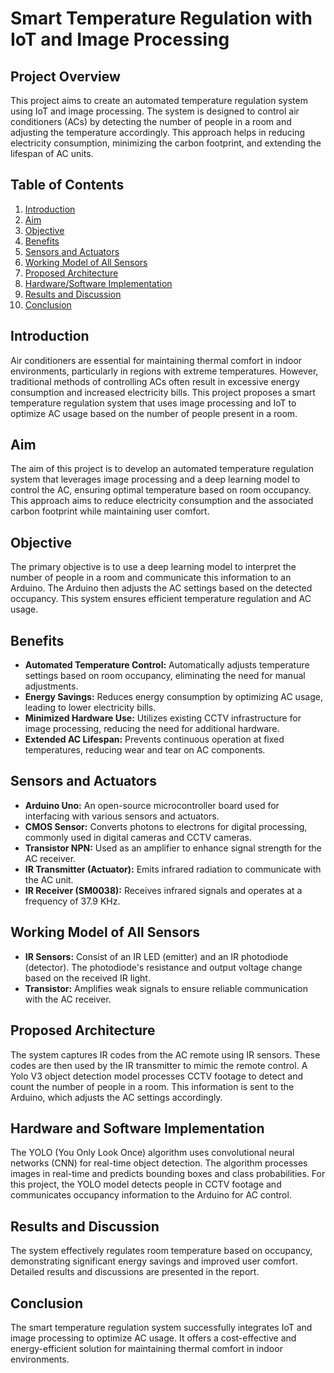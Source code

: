 # Smart Temperature Regulation with IoT and Image Processing

## Project Overview
This project aims to create an automated temperature regulation system using IoT and image processing. The system is designed to control air conditioners (ACs) by detecting the number of people in a room and adjusting the temperature accordingly. This approach helps in reducing electricity consumption, minimizing the carbon footprint, and extending the lifespan of AC units.

## Table of Contents
1. [Introduction](#introduction)
2. [Aim](#aim)
3. [Objective](#objective)
4. [Benefits](#benefits)
5. [Sensors and Actuators](#sensors-and-actuators)
6. [Working Model of All Sensors](#working-model-of-all-sensors)
7. [Proposed Architecture](#proposed-architecture)
8. [Hardware/Software Implementation](#hardware-and-software-implementation)
9. [Results and Discussion](#results-and-discussion)
10. [Conclusion](#conclusion)

## Introduction
Air conditioners are essential for maintaining thermal comfort in indoor environments, particularly in regions with extreme temperatures. However, traditional methods of controlling ACs often result in excessive energy consumption and increased electricity bills. This project proposes a smart temperature regulation system that uses image processing and IoT to optimize AC usage based on the number of people present in a room.

## Aim
The aim of this project is to develop an automated temperature regulation system that leverages image processing and a deep learning model to control the AC, ensuring optimal temperature based on room occupancy. This approach aims to reduce electricity consumption and the associated carbon footprint while maintaining user comfort.

## Objective
The primary objective is to use a deep learning model to interpret the number of people in a room and communicate this information to an Arduino. The Arduino then adjusts the AC settings based on the detected occupancy. This system ensures efficient temperature regulation and AC usage.

## Benefits
- **Automated Temperature Control:** Automatically adjusts temperature settings based on room occupancy, eliminating the need for manual adjustments.
- **Energy Savings:** Reduces energy consumption by optimizing AC usage, leading to lower electricity bills.
- **Minimized Hardware Use:** Utilizes existing CCTV infrastructure for image processing, reducing the need for additional hardware.
- **Extended AC Lifespan:** Prevents continuous operation at fixed temperatures, reducing wear and tear on AC components.

## Sensors and Actuators
- **Arduino Uno:** An open-source microcontroller board used for interfacing with various sensors and actuators.
- **CMOS Sensor:** Converts photons to electrons for digital processing, commonly used in digital cameras and CCTV cameras.
- **Transistor NPN:** Used as an amplifier to enhance signal strength for the AC receiver.
- **IR Transmitter (Actuator):** Emits infrared radiation to communicate with the AC unit.
- **IR Receiver (SM0038):** Receives infrared signals and operates at a frequency of 37.9 KHz.

## Working Model of All Sensors
- **IR Sensors:** Consist of an IR LED (emitter) and an IR photodiode (detector). The photodiode's resistance and output voltage change based on the received IR light.
- **Transistor:** Amplifies weak signals to ensure reliable communication with the AC receiver.

## Proposed Architecture
The system captures IR codes from the AC remote using IR sensors. These codes are then used by the IR transmitter to mimic the remote control. A Yolo V3 object detection model processes CCTV footage to detect and count the number of people in a room. This information is sent to the Arduino, which adjusts the AC settings accordingly.

## Hardware and Software Implementation
The YOLO (You Only Look Once) algorithm uses convolutional neural networks (CNN) for real-time object detection. The algorithm processes images in real-time and predicts bounding boxes and class probabilities. For this project, the YOLO model detects people in CCTV footage and communicates occupancy information to the Arduino for AC control.

## Results and Discussion
The system effectively regulates room temperature based on occupancy, demonstrating significant energy savings and improved user comfort. Detailed results and discussions are presented in the report.

## Conclusion
The smart temperature regulation system successfully integrates IoT and image processing to optimize AC usage. It offers a cost-effective and energy-efficient solution for maintaining thermal comfort in indoor environments.
